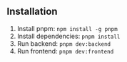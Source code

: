 ## Installation

1. Install pnpm: `npm install -g pnpm`
2. Install dependencies: `pnpm install`
3. Run backend: `pnpm dev:backend`
4. Run frontend: `pnpm dev:frontend`

